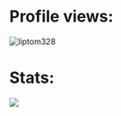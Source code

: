 # Profile views:

<img src="https://profile-counter.glitch.me/%7BLiptom328%7D/count.svg" alt="liptom328" />

# Stats:

![](https://github-readme-stats.vercel.app/api/top-langs/?username=Liptom328&theme=dracula)
